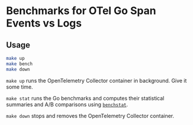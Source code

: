 # Benchmarks for OTel Go Span Events vs Logs

## Usage

```sh
make up
make bench
make down
```

`make up` runs the OpenTelemetry Collector container in background. Give it some time.

`make stat` runs the Go benchmarks and computes their statistical summaries and
A/B comparisons using [`benchstat`](https://pkg.go.dev/golang.org/x/perf/cmd/benchstat).

`make down` stops and removes the OpenTelemetry Collector container.
 